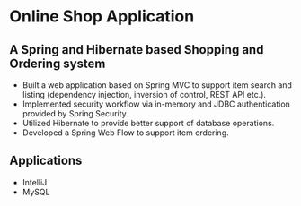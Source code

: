 # Online Shop Application

<h2>A Spring and Hibernate based Shopping and Ordering system</h2>

<ul>
  <li>Built a web application based on Spring MVC to support item search and listing (dependency injection, inversion of control, REST API etc.).</li>
  <li>Implemented security workflow via in-memory and JDBC authentication provided by Spring Security.</li>
  <li>Utilized Hibernate to provide better support of database operations.</li>
  <li>Developed a Spring Web Flow to support item ordering.</li>
</ul>  

<h2>Applications</h2>

<ul>
  <li>IntelliJ</li>
  <li>MySQL</li>
</ul>  

